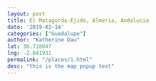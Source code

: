```yaml
---
layout: post
title: El Matagorda-Ejido, Almeria, Andalucia
date: '2019-02-14'
categories: ["Guadalupe"]
author: "Katherine Dau"
lat: 36.718047
lng: -2.841931
permalink: "/places/1.html"
desc: "this is the map popup text"
---
```

